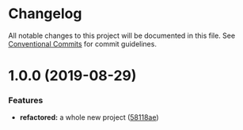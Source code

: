 # Changelog

All notable changes to this project will be documented in this file. See
[Conventional Commits](https://conventionalcommits.org) for commit guidelines.

# 1.0.0 (2019-08-29)


### Features

* **refactored:** a whole new project ([58118ae](https://github.com/orta-sanz/cyberpunk-style-image/commit/58118ae))
